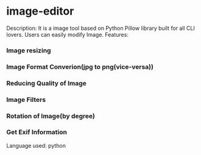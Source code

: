 # image-editor
Description: It is a image tool based on Python Pillow library built for all CLI lovers. Users can easily modify Image.
Features:
### Image resizing
### Image Format Converion(jpg to png(vice-versa))
### Reducing Quality of Image
### Image Filters
### Rotation of Image(by degree)
### Get Exif Information
Language used: python

